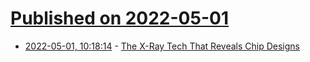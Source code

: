 # [Published on 2022-05-01](index.md)

* [2022-05-01, 10:18:14](https://news.ycombinator.com/item?id=31223715) - [The X-Ray Tech That Reveals Chip Designs](https://spectrum.ieee.org/chip-x-ray)

